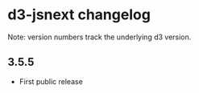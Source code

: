 # d3-jsnext changelog

Note: version numbers track the underlying d3 version.

## 3.5.5

* First public release
